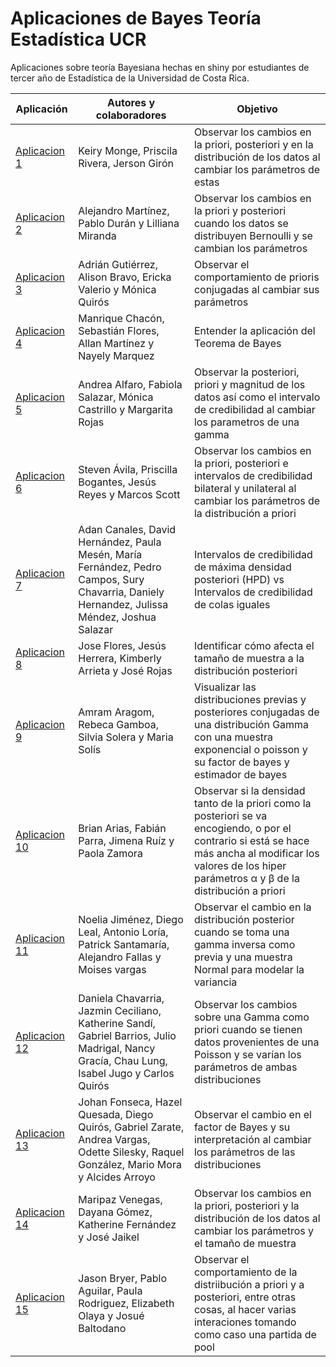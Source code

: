 # Aplicaciones de Bayes Teoría Estadística UCR
Aplicaciones sobre teoría Bayesiana hechas en shiny por estudiantes de tercer año de Estadística de la Universidad de Costa Rica. 

|   Aplicación  | Autores y colaboradores | Objetivo |
| ------------- | ----------------------- |----------|
| [Aplicacion 1](http://35.208.254.211:3838/Aplicacion1/)  | Keiry Monge, Priscila Rivera, Jerson Girón | Observar los cambios en la priori, posteriori y en la distribución de los datos al cambiar los parámetros de estas |
| [Aplicacion 2](http://35.208.254.211:3838/Aplicacion2/)  | Alejandro Martínez, Pablo Durán y Lilliana Miranda | Observar los cambios en la priori y posteriori cuando los datos se distribuyen Bernoulli y se cambian los parámetros |
| [Aplicacion 3](http://35.208.254.211:3838/Aplicacion3/)  | Adrián Gutiérrez, Alison Bravo, Ericka Valerio y Mónica Quirós | Observar el comportamiento de prioris conjugadas al cambiar sus parámetros |
| [Aplicacion 4](http://35.208.254.211:3838/Aplicacion4/)  | Manrique Chacón, Sebastián Flores, Allan Martínez y Nayely Marquez | Entender la aplicación del Teorema de Bayes |
| [Aplicacion 5](http://35.208.254.211:3838/Aplicacion5/)  | Andrea Alfaro, Fabiola Salazar, Mónica Castrillo y Margarita Rojas | Observar la posteriori, priori y magnitud de los datos así como el intervalo de credibilidad al cambiar los parametros de una gamma |
| [Aplicacion 6](http://35.208.254.211:3838/Aplicacion6/)  | Steven Ávila, Priscilla Bogantes, Jesús Reyes y Marcos Scott | Observar los cambios en la priori, posteriori e intervalos de credibilidad bilateral y unilateral al cambiar los parámetros de la distribución a priori |
| [Aplicacion 7](http://35.208.254.211:3838/Aplicacion7/)  | Adan Canales, David Hernández, Paula Mesén, María Fernández, Pedro Campos, Sury Chavarria, Daniely Hernandez, Julissa Méndez, Joshua Salazar | Intervalos de credibilidad de máxima densidad posteriori (HPD) vs Intervalos de credibilidad de colas iguales |
| [Aplicacion 8](http://35.208.254.211:3838/Aplicacion8/)  | Jose Flores, Jesús Herrera, Kimberly Arrieta y José Rojas | Identificar cómo afecta el tamaño de muestra a la distribución posteriori |
| [Aplicacion 9](http://35.208.254.211:3838/Aplicacion9/)  | Amram Aragom, Rebeca Gamboa, Silvia Solera y Maria Solís | Visualizar las distribuciones previas y posteriores conjugadas de una distribución Gamma con una muestra exponencial o poisson y su factor de bayes y estimador de bayes |
| [Aplicacion 10](http://35.208.254.211:3838/Aplicacion10/) | Brian Arias, Fabián Parra, Jimena Ruíz y Paola Zamora | Observar si la densidad tanto de la priori como la posteriori se va encogiendo, o por el contrario si está se hace más ancha al modificar los valores de los hiper parámetros α y β de la distribución a priori |
| [Aplicacion 11](http://35.208.254.211:3838/Aplicacion11/) | Noelia Jiménez, Diego Leal, Antonio Loría, Patrick Santamaría, Alejandro Fallas y Moises vargas | Observar el cambio en la distribución posterior cuando se toma una gamma inversa como previa y una muestra Normal para modelar la variancia |
| [Aplicacion 12](http://35.208.254.211:3838/Aplicacion12/) | Daniela Chavarria, Jazmin Ceciliano, Katherine Sandí, Gabriel Barrios, Julio Madrigal, Nancy Gracía, Chau Lung, Isabel Jugo y Carlos Quirós | Observar los cambios sobre una Gamma como priori cuando se tienen datos              provenientes de una Poisson y se varían los parámetros de ambas distribuciones|
| [Aplicacion 13](http://35.208.254.211:3838/Aplicacion13/) | Johan Fonseca, Hazel Quesada, Diego Quirós, Gabriel Zarate, Andrea Vargas, Odette Silesky, Raquel González, Mario Mora y Alcides Arroyo | Observar el cambio en el factor de Bayes y su interpretación al cambiar los parámetros de las distribuciones |
| [Aplicacion 14](http://35.208.254.211:3838/Aplicacion14/) | Maripaz Venegas, Dayana Gómez, Katherine Fernández y José Jaikel | Observar los cambios en la priori, posteriori y la distribución de los datos al cambiar los parámetros y el tamaño de muestra |
| [Aplicacion 15](http://35.208.254.211:3838/Aplicacion15/) | Jason Bryer, Pablo Aguilar, Paula Rodriguez, Elizabeth Olaya y Josué Baltodano | Observar el comportamiento de la distriibución a priori y a posteriori, entre otras cosas, al hacer varias interaciones tomando como caso una partida de pool |


